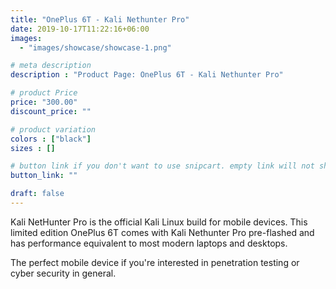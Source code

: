 ```yaml
---
title: "OnePlus 6T - Kali Nethunter Pro"
date: 2019-10-17T11:22:16+06:00
images: 
  - "images/showcase/showcase-1.png"

# meta description
description : "Product Page: OnePlus 6T - Kali Nethunter Pro"

# product Price
price: "300.00"
discount_price: ""

# product variation
colors : ["black"]
sizes : []

# button link if you don't want to use snipcart. empty link will not show button
button_link: ""

draft: false
---
```


Kali NetHunter Pro is the official Kali Linux build for mobile devices. This limited edition OnePlus 6T comes with Kali Nethunter Pro pre-flashed and has performance equivalent to most modern laptops and desktops.

The perfect mobile device if you're interested in penetration testing or cyber security in general.
